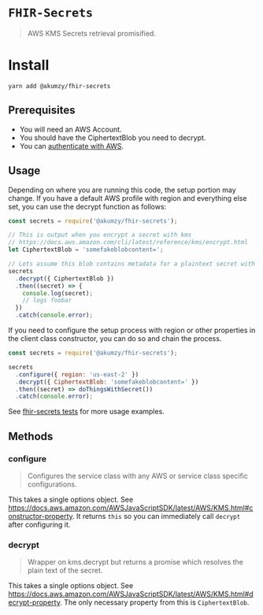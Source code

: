 # `FHIR-Secrets`

> AWS KMS Secrets retrieval promisified.

# Install

```shell
yarn add @akumzy/fhir-secrets
```

## Prerequisites

- You will need an AWS Account.
- You should have the CiphertextBlob you need to decrypt.
- You can [authenticate with AWS](https://docs.aws.amazon.com/sdk-for-javascript/v2/developer-guide/setting-credentials-node.html).

## Usage

Depending on where you are running this code, the setup portion may change. If you have a default AWS profile with region and everything else set, you can use the decrypt function as follows:

```javascript
const secrets = require('@akumzy/fhir-secrets');

// This is output when you encrypt a secret with kms
// https://docs.aws.amazon.com/cli/latest/reference/kms/encrypt.html
let CiphertextBlob = 'somefakeblobcontent=';

// Lets assume this blob contains metadata for a plaintext secret with value foobar
secrets
  .decrypt({ CiphertextBlob })
  .then((secret) => {
    console.log(secret);
    // logs foobar
  })
  .catch(console.error);
```

If you need to configure the setup process with region or other properties in the client class constructor, you can do so and chain the process.

```javascript
const secrets = require('@akumzy/fhir-secrets');

secrets
  .configure({ region: 'us-east-2' })
  .decrypt({ CiphertextBlob: 'somefakeblobcontent=' })
  .then((secret) => doThingsWithSecret())
  .catch(console.error);
```

See [fhir-secrets tests](https://github.com/Bluehalo/node-fhir-server-core/tree/master/packages/fhir-secrets/index.test.js) for more usage examples.

## Methods

### configure

> Configures the service class with any AWS or service class specific configurations.

This takes a single options object. See https://docs.aws.amazon.com/AWSJavaScriptSDK/latest/AWS/KMS.html#constructor-property. It returns `this` so you can immediately call `decrypt` after configuring it.

### decrypt

> Wrapper on kms.decrypt but returns a promise which resolves the plain text of the secret.

This takes a single options object. See https://docs.aws.amazon.com/AWSJavaScriptSDK/latest/AWS/KMS.html#decrypt-property. The only necessary property from this is `CiphertextBlob`.
